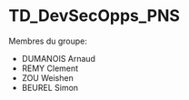 # TD_DevSecOpps_PNS

Membres du groupe:
- DUMANOIS Arnaud
- REMY Clement
- ZOU Weishen
- BEUREL Simon
